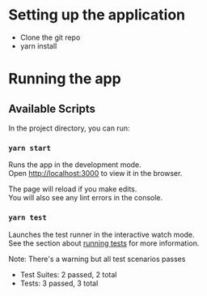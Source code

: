 # Setting up the application

* Clone the git repo
* yarn install


# Running the app


## Available Scripts

In the project directory, you can run:

### `yarn start`

Runs the app in the development mode.\
Open [http://localhost:3000](http://localhost:3000) to view it in the browser.

The page will reload if you make edits.\
You will also see any lint errors in the console.

### `yarn test`

Launches the test runner in the interactive watch mode.\
See the section about [running tests](https://facebook.github.io/create-react-app/docs/running-tests) for more information.

Note: There's a warning but all test scenarios passes

* Test Suites: 2 passed, 2 total
* Tests:       3 passed, 3 total



